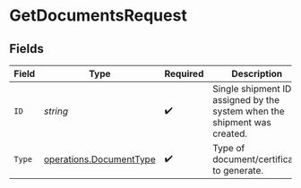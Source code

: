 # GetDocumentsRequest


## Fields

| Field                                                                    | Type                                                                     | Required                                                                 | Description                                                              | Example                                                                  |
| ------------------------------------------------------------------------ | ------------------------------------------------------------------------ | ------------------------------------------------------------------------ | ------------------------------------------------------------------------ | ------------------------------------------------------------------------ |
| `ID`                                                                     | *string*                                                                 | :heavy_check_mark:                                                       | Single shipment ID assigned by the system when the shipment was created. | A0043456                                                                 |
| `Type`                                                                   | [operations.DocumentType](../../models/operations/documenttype.md)       | :heavy_check_mark:                                                       | Type of document/certificate to generate.                                | dispatch_cert                                                            |